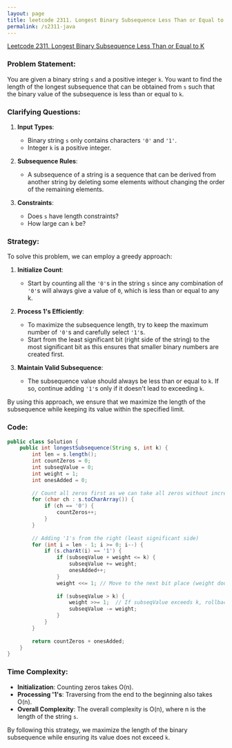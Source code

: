 ```yaml
---
layout: page
title: leetcode 2311. Longest Binary Subsequence Less Than or Equal to K
permalink: /s2311-java
---
```

[Leetcode 2311. Longest Binary Subsequence Less Than or Equal to K](https://algoadvance.github.io/algoadvance/l2311)
### Problem Statement:

You are given a binary string `s` and a positive integer `k`. You want to find the length of the longest subsequence that can be obtained from `s` such that the binary value of the subsequence is less than or equal to `k`.

### Clarifying Questions:

1. **Input Types**:
   - Binary string `s` only contains characters `'0'` and `'1'`.
   - Integer `k` is a positive integer.
   
2. **Subsequence Rules**:
   - A subsequence of a string is a sequence that can be derived from another string by deleting some elements without changing the order of the remaining elements.
   
3. **Constraints**:
   - Does `s` have length constraints?
   - How large can `k` be?

### Strategy:

To solve this problem, we can employ a greedy approach:

1. **Initialize Count**:
   - Start by counting all the `'0'`s in the string `s` since any combination of `'0'`s will always give a value of `0`, which is less than or equal to any k.

2. **Process 1's Efficiently**:
   - To maximize the subsequence length, try to keep the maximum number of `'0'`s and carefully select `'1'`s.
   - Start from the least significant bit (right side of the string) to the most significant bit as this ensures that smaller binary numbers are created first.
   
3. **Maintain Valid Subsequence**:
   - The subsequence value should always be less than or equal to `k`. If so, continue adding `'1'`s only if it doesn't lead to exceeding `k`.

By using this approach, we ensure that we maximize the length of the subsequence while keeping its value within the specified limit.

### Code:

```java
public class Solution {
    public int longestSubsequence(String s, int k) {
        int len = s.length();
        int countZeros = 0;
        int subseqValue = 0;
        int weight = 1;
        int onesAdded = 0;
        
        // Count all zeros first as we can take all zeros without increasing the value
        for (char ch : s.toCharArray()) {
            if (ch == '0') {
                countZeros++;
            }
        }
        
        // Adding '1's from the right (least significant side)
        for (int i = len - 1; i >= 0; i--) {
            if (s.charAt(i) == '1') {
                if (subseqValue + weight <= k) {
                    subseqValue += weight;
                    onesAdded++;
                }
                weight <<= 1; // Move to the next bit place (weight doubles)
                
                if (subseqValue > k) {
                    weight >>= 1;  // If subseqValue exceeds k, rollback to previous weight
                    subseqValue -= weight;
                }
            }
        }
        
        return countZeros + onesAdded;
    }
}
```

### Time Complexity:

- **Initialization**: Counting zeros takes O(n).
- **Processing '1's**: Traversing from the end to the beginning also takes O(n).
- **Overall Complexity**: The overall complexity is O(n), where n is the length of the string `s`.

By following this strategy, we maximize the length of the binary subsequence while ensuring its value does not exceed `k`.